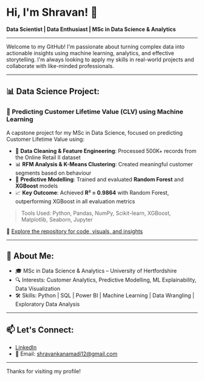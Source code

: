 # Hi, I'm Shravan! 👋  
**Data Scientist | Data Enthusiast | MSc in Data Science & Analytics**

---

Welcome to my GitHub! I'm passionate about turning complex data into actionable insights using machine learning, analytics, and effective storytelling. I'm always looking to apply my skills in real-world projects and collaborate with like-minded professionals.

---

## 📊 Data Science Project:  
### 🎯 Predicting Customer Lifetime Value (CLV) using Machine Learning

A capstone project for my MSc in Data Science, focused on predicting Customer Lifetime Value using:

- 🧹 **Data Cleaning & Feature Engineering**: Processed 500K+ records from the Online Retail II dataset  
- 📊 **RFM Analysis & K-Means Clustering**: Created meaningful customer segments based on behaviour  
- 🤖 **Predictive Modelling**: Trained and evaluated **Random Forest** and **XGBoost** models  
- 📈 **Key Outcome**: Achieved **R² = 0.9864** with Random Forest, outperforming XGBoost in all evaluation metrics

> Tools Used: Python, Pandas, NumPy, Scikit-learn, XGBoost, Matplotlib, Seaborn, Jupyter

🔗 [Explore the repository for code, visuals, and insights](#)

---

## 💼 About Me:
- 🎓 MSc in Data Science & Analytics – University of Hertfordshire  
- 🔍 Interests: Customer Analytics, Predictive Modelling, ML Explainability, Data Visualization  
- 🛠️ Skills: Python | SQL | Power BI | Machine Learning | Data Wrangling | Exploratory Data Analysis  

---

## 📫 Let's Connect:
- [LinkedIn](https://www.linkedin.com/in/shravan-kanamadi-338715178/)  
- 📧 Email: shravankanamadi12@gmail.com

---

Thanks for visiting my profile!
